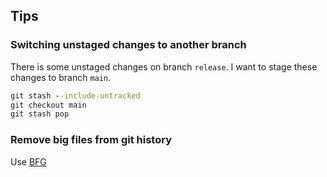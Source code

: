 ## Tips
### Switching unstaged changes to another branch
There is some unstaged changes on branch `release`. I want to stage these changes to branch `main`.

```cmd
git stash --include-untracked
git checkout main
git stash pop
```

### Remove big files from git history
Use [BFG](https://rtyley.github.io/bfg-repo-cleaner/)
